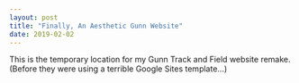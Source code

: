```yaml
---
layout: post
title: "Finally, An Aesthetic Gunn Website"
date: 2019-02-02
---
```


This is the temporary location for my Gunn Track and Field website remake. (Before they were using a terrible Google Sites template...)
